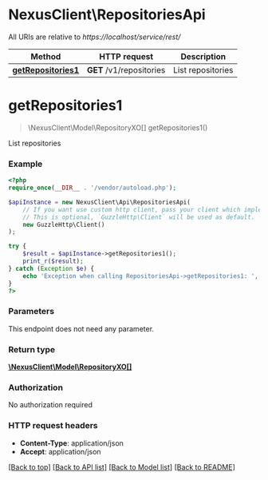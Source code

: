# NexusClient\RepositoriesApi

All URIs are relative to *https://localhost/service/rest/*

Method | HTTP request | Description
------------- | ------------- | -------------
[**getRepositories1**](RepositoriesApi.md#getRepositories1) | **GET** /v1/repositories | List repositories


# **getRepositories1**
> \NexusClient\Model\RepositoryXO[] getRepositories1()

List repositories



### Example
```php
<?php
require_once(__DIR__ . '/vendor/autoload.php');

$apiInstance = new NexusClient\Api\RepositoriesApi(
    // If you want use custom http client, pass your client which implements `GuzzleHttp\ClientInterface`.
    // This is optional, `GuzzleHttp\Client` will be used as default.
    new GuzzleHttp\Client()
);

try {
    $result = $apiInstance->getRepositories1();
    print_r($result);
} catch (Exception $e) {
    echo 'Exception when calling RepositoriesApi->getRepositories1: ', $e->getMessage(), PHP_EOL;
}
?>
```

### Parameters
This endpoint does not need any parameter.

### Return type

[**\NexusClient\Model\RepositoryXO[]**](../Model/RepositoryXO.md)

### Authorization

No authorization required

### HTTP request headers

 - **Content-Type**: application/json
 - **Accept**: application/json

[[Back to top]](#) [[Back to API list]](../../README.md#documentation-for-api-endpoints) [[Back to Model list]](../../README.md#documentation-for-models) [[Back to README]](../../README.md)

